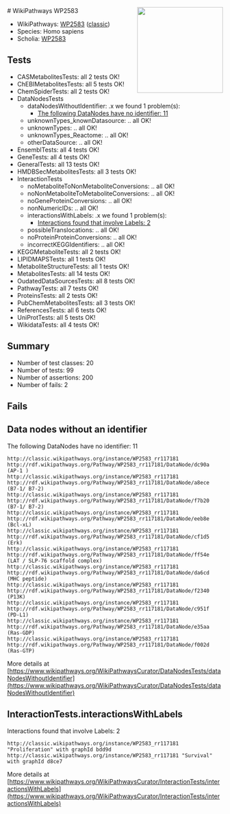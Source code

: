 <img style="float: right; width: 200px" src="https://upload.wikimedia.org/wikipedia/commons/thumb/8/83/Wplogo_with_text_500.png/640px-Wplogo_with_text_500.png" />
# WikiPathways WP2583

* WikiPathways: [WP2583](https://wikipathways.org/pathways/WP2583) ([classic](https://classic.wikipathways.org/instance/WP2583))
* Species: Homo sapiens
* Scholia: [WP2583](https://scholia.toolforge.org/wikipathways/WP2583)
## Tests
* CASMetabolitesTests: all 2 tests OK!
* ChEBIMetabolitesTests: all 5 tests OK!
* ChemSpiderTests: all 2 tests OK!
* DataNodesTests
    * dataNodesWithoutIdentifier: .x we found 1 problem(s):
        * [The following DataNodes have no identifier: 11](#8792c491)
    * unknownTypes_knownDatasource: .. all OK!
    * unknownTypes: .. all OK!
    * unknownTypes_Reactome: .. all OK!
    * otherDataSource: .. all OK!
* EnsemblTests: all 4 tests OK!
* GeneTests: all 4 tests OK!
* GeneralTests: all 13 tests OK!
* HMDBSecMetabolitesTests: all 3 tests OK!
* InteractionTests
    * noMetaboliteToNonMetaboliteConversions: .. all OK!
    * noNonMetaboliteToMetaboliteConversions: .. all OK!
    * noGeneProteinConversions: .. all OK!
    * nonNumericIDs: .. all OK!
    * interactionsWithLabels: .x we found 1 problem(s):
        * [Interactions found that involve Labels: 2](#630d2679)
    * possibleTranslocations: .. all OK!
    * noProteinProteinConversions: .. all OK!
    * incorrectKEGGIdentifiers: .. all OK!
* KEGGMetaboliteTests: all 2 tests OK!
* LIPIDMAPSTests: all 1 tests OK!
* MetaboliteStructureTests: all 1 tests OK!
* MetabolitesTests: all 14 tests OK!
* OudatedDataSourcesTests: all 8 tests OK!
* PathwayTests: all 7 tests OK!
* ProteinsTests: all 2 tests OK!
* PubChemMetabolitesTests: all 3 tests OK!
* ReferencesTests: all 6 tests OK!
* UniProtTests: all 5 tests OK!
* WikidataTests: all 4 tests OK!


## Summary

* Number of test classes: 20
* Number of tests: 99
* Number of assertions: 200
* Number of fails: 2

## Fails

<a name="8792c491" />

## Data nodes without an identifier

The following DataNodes have no identifier: 11
```
http://classic.wikipathways.org/instance/WP2583_rr117181 http://rdf.wikipathways.org/Pathway/WP2583_rr117181/DataNode/dc90a (AP-1 )
http://classic.wikipathways.org/instance/WP2583_rr117181 http://rdf.wikipathways.org/Pathway/WP2583_rr117181/DataNode/a8ece (B7-1/ B7-2)
http://classic.wikipathways.org/instance/WP2583_rr117181 http://rdf.wikipathways.org/Pathway/WP2583_rr117181/DataNode/f7b20 (B7-1/ B7-2)
http://classic.wikipathways.org/instance/WP2583_rr117181 http://rdf.wikipathways.org/Pathway/WP2583_rr117181/DataNode/eeb8e (Bcl-xL)
http://classic.wikipathways.org/instance/WP2583_rr117181 http://rdf.wikipathways.org/Pathway/WP2583_rr117181/DataNode/cf1d5 (Erk)
http://classic.wikipathways.org/instance/WP2583_rr117181 http://rdf.wikipathways.org/Pathway/WP2583_rr117181/DataNode/ff54e (LAT / SLP-76 scaffold complex)
http://classic.wikipathways.org/instance/WP2583_rr117181 http://rdf.wikipathways.org/Pathway/WP2583_rr117181/DataNode/da6cd (MHC peptide)
http://classic.wikipathways.org/instance/WP2583_rr117181 http://rdf.wikipathways.org/Pathway/WP2583_rr117181/DataNode/f2340 (P13K)
http://classic.wikipathways.org/instance/WP2583_rr117181 http://rdf.wikipathways.org/Pathway/WP2583_rr117181/DataNode/c951f (PD-L1)
http://classic.wikipathways.org/instance/WP2583_rr117181 http://rdf.wikipathways.org/Pathway/WP2583_rr117181/DataNode/e35aa (Ras-GDP)
http://classic.wikipathways.org/instance/WP2583_rr117181 http://rdf.wikipathways.org/Pathway/WP2583_rr117181/DataNode/f002d (Ras-GTP)
```

More details at [https://www.wikipathways.org/WikiPathwaysCurator/DataNodesTests/dataNodesWithoutIdentifier](https://www.wikipathways.org/WikiPathwaysCurator/DataNodesTests/dataNodesWithoutIdentifier)

<a name="630d2679" />

## InteractionTests.interactionsWithLabels

Interactions found that involve Labels: 2
```
http://classic.wikipathways.org/instance/WP2583_rr117181 "Proliferation" with graphId bdd9d
http://classic.wikipathways.org/instance/WP2583_rr117181 "Survival" with graphId d8ce7
```

More details at [https://www.wikipathways.org/WikiPathwaysCurator/InteractionTests/interactionsWithLabels](https://www.wikipathways.org/WikiPathwaysCurator/InteractionTests/interactionsWithLabels)

